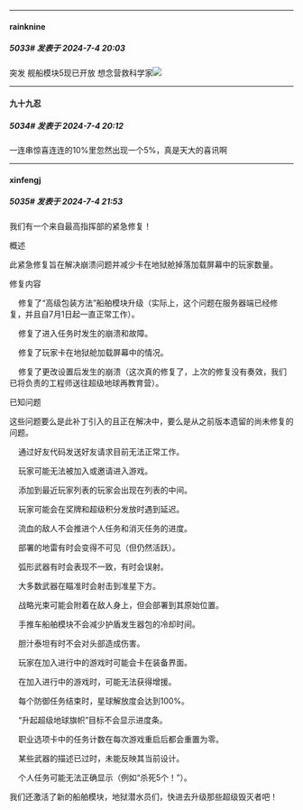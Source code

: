 ﻿
*****

####  rainknine  
##### 5033#       发表于 2024-7-4 20:03

突发
舰船模块5现已开放
想念营救科学家<img src="https://p.sda1.dev/18/2d6fd17b3938fc25b44cb2b4edbe99f4/CMP_20240704200555169.png" referrerpolicy="no-referrer">


*****

####  九十九忍  
##### 5034#       发表于 2024-7-4 20:12

一连串惊喜连连的10%里忽然出现一个5%，真是天大的喜讯啊


*****

####  xinfengj  
##### 5035#       发表于 2024-7-4 21:53

我们有一个来自最高指挥部的紧急修复！

概述

此紧急修复旨在解决崩溃问题并减少卡在地狱舱掉落加载屏幕中的玩家数量。

修复内容

    修复了“高级包装方法”船舶模块升级（实际上，这个问题在服务器端已经修复，并且自7月1日起一直正常工作）。

    修复了进入任务时发生的崩溃和故障。

    修复了玩家卡在地狱舱加载屏幕中的情况。

    修复了更改设置后发生的崩溃（这次真的修复了，上次的修复没有奏效，我们已将负责的工程师送往超级地球再教育营）。

已知问题

这些问题要么是此补丁引入的且正在解决中，要么是从之前版本遗留的尚未修复的问题。

    通过好友代码发送好友请求目前无法正常工作。

    玩家可能无法被加入或邀请进入游戏。

    添加到最近玩家列表的玩家会出现在列表的中间。

    玩家可能会在奖牌和超级积分发放时遇到延迟。

    流血的敌人不会推进个人任务和消灭任务的进度。

    部署的地雷有时会变得不可见（但仍然活跃）。

    弧形武器有时会表现不一致，有时会误射。

    大多数武器在瞄准时会射击到准星下方。

    战略光束可能会附着在敌人身上，但会部署到其原始位置。

    手推车船舶模块不会减少护盾发生器包的冷却时间。

    胆汁泰坦有时不会对头部造成伤害。

    玩家在加入进行中的游戏时可能会卡在装备界面。

    在加入进行中的游戏时，可能无法获得增援。

    每个防御任务结束时，星球解放度会达到100%。

    “升起超级地球旗帜”目标不会显示进度条。

    职业选项卡中的任务计数在每次游戏重启后都会重置为零。

    某些武器的描述已过时，未能反映其当前设计。

    个人任务可能无法正确显示（例如“杀死5个！”）。

我们还激活了新的船舶模块，地狱潜水员们，快进去升级那些超级毁灭者吧！

